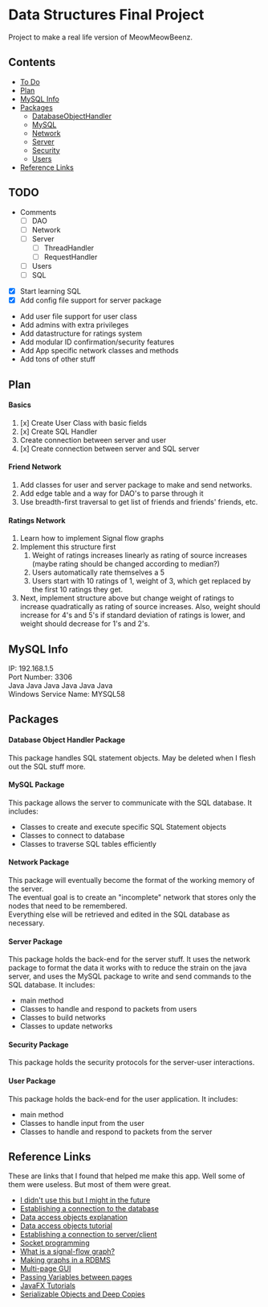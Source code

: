 # Data Structures Final Project
Project to make a real life version of MeowMeowBeenz.

## Contents
* [To Do](https://github.com/A1Liu/DSFP/blob/master/README.md#todo)
* [Plan](https://github.com/A1Liu/DSFP/blob/master/README.md#plan)
* [MySQL Info](https://github.com/A1Liu/DSFP/blob/master/README.md#mysql-info)
* [Packages](https://github.com/A1Liu/DSFP/blob/master/README.md#packages)  
  * [DatabaseObjectHandler](https://github.com/A1Liu/DSFP/blob/master/README.md#database-object-handler-package)
  * [MySQL](https://github.com/A1Liu/DSFP/blob/master/README.md#mysql-package)
  * [Network](https://github.com/A1Liu/DSFP/blob/master/README.md#network-package)
  * [Server](https://github.com/A1Liu/DSFP/blob/master/README.md#server-package)
  * [Security](https://github.com/A1Liu/DSFP/blob/master/README.md#security-package)
  * [Users](https://github.com/A1Liu/DSFP/blob/master/README.md#user-package)
* [Reference Links](https://github.com/A1Liu/DSFP/blob/master/README.md#reference-links)

## TODO
* Comments
  * [ ] DAO
  * [ ] Network
  * [ ] Server
    * [ ] ThreadHandler
    * [ ] RequestHandler
  * [ ] Users
  * [ ] SQL
* [x] Start learning SQL
* [x] Add config file support for server package  
* Add user file support for user class  
* Add admins with extra privileges  
* Add datastructure for ratings system  
* Add modular ID confirmation/security features 
* Add App specific network classes and methods
* Add tons of other stuff

## Plan
#### Basics
1. [x] Create User Class with basic fields
2. [x] Create SQL Handler
3. Create connection between server and user
4. [x] Create connection between server and SQL server

#### Friend Network
1. Add classes for user and server package to make and send networks.
2. Add edge table and a way for DAO's to parse through it
3. Use breadth-first traversal to get list of friends and friends' friends, etc.

#### Ratings Network
1. Learn how to implement Signal flow graphs
2. Implement this structure first  
   1. Weight of ratings increases linearly as rating of source increases (maybe rating should be changed according to median?)
   2. Users automatically rate themselves a 5
   3. Users start with 10 ratings of 1, weight of 3, which get replaced by the first 10 ratings they get.
3. Next, implement structure above but change weight of ratings to increase quadratically as rating of source increases. Also, weight should increase for 4's and 5's if standard deviation of ratings is lower, and weight should decrease for 1's and 2's.

## MySQL Info
IP: 192.168.1.5  
Port Number: 3306  
Java Java Java Java Java Java  
Windows Service Name: MYSQL58

## Packages

#### Database Object Handler Package
This package handles SQL statement objects. May be deleted when I flesh out the SQL stuff more.

#### MySQL Package
This package allows the server to communicate with the SQL database. It includes:
* Classes to create and execute specific SQL Statement objects
* Classes to connect to database 
* Classes to traverse SQL tables efficiently

#### Network Package
This package will eventually become the format of the working memory of the server.  
The eventual goal is to create an "incomplete" network that stores only the nodes that need to be remembered.  
Everything else will be retrieved and edited in the SQL database as necessary.

#### Server Package
This package holds the back-end for the server stuff. It uses the network package to format the data it works with to reduce the strain on the java server, and uses the MySQL package to write and send commands to the SQL database. It includes:
* main method
* Classes to handle and respond to packets from users
* Classes to build networks
* Classes to update networks

#### Security Package
This package holds the security protocols for the server-user interactions.

#### User Package
This package holds the back-end for the user application. It includes:
* main method
* Classes to handle input from the user
* Classes to handle and respond to packets from the server

## Reference Links
These are links that I found that helped me make this app. Well some of them were useless. But most of them were great.  
* [I didn't use this but I might in the future](https://github.com/speedment/speedment/wiki/Tutorial:-Build-a-Social-Network)
* [Establishing a connection to the database](https://stackoverflow.com/questions/2839321/connect-java-to-a-mysql-database)  
* [Data access objects explanation](https://stackoverflow.com/questions/19154202/data-access-object-dao-in-java)
* [Data access objects tutorial](http://balusc.omnifaces.org/2008/07/dao-tutorial-data-layer.html)
* [Establishing a connection to server/client](http://www.ejbtutorial.com/distributed-systems/hello-world-for-socket-programming-using-java)
* [Socket programming](https://www.javaworld.com/article/2077322/core-java/core-java-sockets-programming-in-java-a-tutorial.html)
* [What is a signal-flow graph?](https://en.wikipedia.org/wiki/Signal-flow_graph)
* [Making graphs in a RDBMS](https://www.slideshare.net/quipo/rdbms-in-the-social-networks-age/161-Thank_you_Contact_details_lorenzoibuildingscomhttpwwwalbertoninfotalks)
* [Multi-page GUI](https://stackoverflow.com/questions/14588230/javafx-app-with-many-pages)
* [Passing Variables between pages](https://stackoverflow.com/questions/14511016/how-can-i-use-a-variable-from-another-controller-in-javafx)
* [JavaFX Tutorials](https://www.youtube.com/playlist?list=PL6gx4Cwl9DGBzfXLWLSYVy8EbTdpGbUIG)
* [Serializable Objects and Deep Copies](http://www.cs.unc.edu/~dewan/734/current/lectures/3-Objectcomm.pdf)
